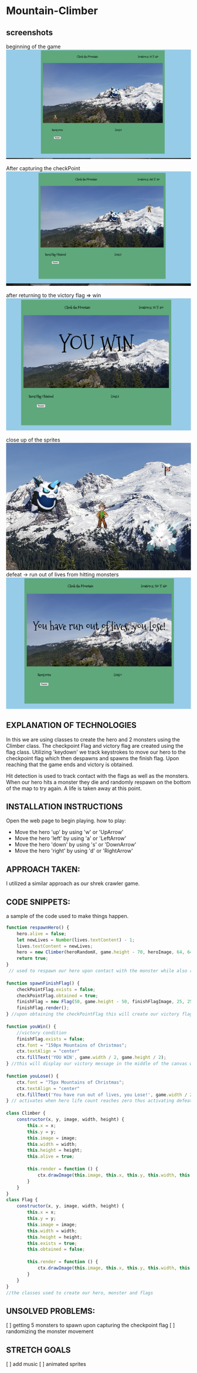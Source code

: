 # Mountain-Climber

## screenshots
beginning of the game
![beginning of game](<img/beginning of game.png>)

After capturing the checkPoint
![Checkpoint captured](<img/flag captured.png>)

after returning to the victory flag => win
![Victory](img/declaration_of_victory.png)

close up of the sprites
![Sprites](img/Sprites.png)
defeat -> run out of lives from hitting monsters
![Defeat](img/defeat.png)

## EXPLANATION OF TECHNOLOGIES
In this we are using classes to create the hero and 2 monsters using the Climber class. The checkpoint Flag and victory flag are created using the flag class. 
Utilizing 'keydown' we track keystrokes to move our hero to the checkpoint flag which then despawns and spawns the finish flag. Upon reaching that the game ends and victory is obtained.

Hit detection is used to track contact with the flags as well as the monsters. When our hero hits a monster they die and randomly respawn on the bottom of the map to try again. A life is taken away at this point.

## INSTALLATION INSTRUCTIONS
Open the web page to begin playing. 
how to play:
* Move the hero 'up' by using 'w' or 'UpArrow'
* Move the hero 'left' by using 'a' or 'LeftArrow'
* Move the hero 'down' by using 's' or 'DownArrow'
* Move the hero 'right' by using 'd' or 'RightArrow'

## APPROACH TAKEN:
I utilized a similar approach as our shrek crawler game.

## CODE SNIPPETS: 

a sample of the code used to make things happen.
```javascript
function respawnHero() {
    hero.alive = false;
    let newLives = Number(lives.textContent) - 1;
    lives.textContent = newLives;
    hero = new Climber(heroRandomX, game.height - 70, heroImage, 64, 64);
    return true;
}
 // used to respawn our hero upon contact with the monster while also removing 1 life counter and spawning a new hero.

function spawnFinishFlag() {
    checkPointFlag.exists = false;
    checkPointFlag.obtained = true;
    finishFlag = new Flag(50, game.height - 50, finishFlagImage, 25, 25);
    finishFlag.render();
} //upon obtaining the checkPointFlag this will create our victory flag

function youWin() {
    //victory condition
    finishFlag.exists = false;
    ctx.font = "150px Mountains of Christmas";
    ctx.textAlign = "center"
    ctx.fillText('YOU WIN', game.width / 2, game.height / 2);
} //this will display our victory message in the middle of the canvas while clearing it.

function youLose() {
    ctx.font = "75px Mountains of Christmas";
    ctx.textAlign = "center"
    ctx.fillText('You have run out of lives, you Lose!', game.width / 2, game.height / 2);
} // activates when hero life count reaches zero thus activating defeat conditions.

class Climber {
    constructor(x, y, image, width, height) {
        this.x = x;
        this.y = y;
        this.image = image;
        this.width = width;
        this.height = height;
        this.alive = true;

        this.render = function () {
            ctx.drawImage(this.image, this.x, this.y, this.width, this.height)
        }
    }
}
class Flag {
    constructor(x, y, image, width, height) {
        this.x = x;
        this.y = y;
        this.image = image;
        this.width = width;
        this.height = height;
        this.exists = true;
        this.obtained = false;

        this.render = function () {
            ctx.drawImage(this.image, this.x, this.y, this.width, this.height)
        }
    }
}
//the classes used to create our hero, monster and flags
``` 

## UNSOLVED PROBLEMS:
[ ] getting 5 monsters to spawn upon capturing the checkpoint flag 
[ ] randomizing the monster movement

## STRETCH GOALS
[ ] add music
[ ] animated sprites